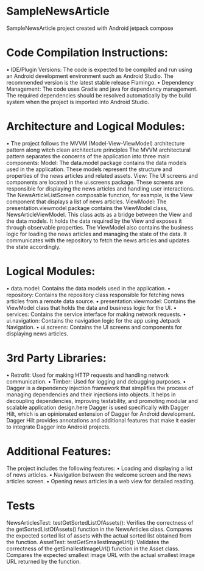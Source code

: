 # SampleNewsArticle
SampleNewsArticle project created with Android jetpack compose
# Code Compilation Instructions:
 •	IDE/Plugin Versions: The code is expected to be compiled and run using an Android development environment such as Android Studio. The recommended version is the latest stable release Flamingo.
•	Dependency Management: The code uses Gradle and java for dependency management. The required dependencies should be resolved automatically by the build system when the project is imported into Android Studio.
# Architecture and Logical Modules:
•	The project follows the MVVM (Model-View-ViewModel) architecture pattern along witch clean architecture principles
The MVVM architectural pattern separates the concerns of the application into three main components:
Model: The data.model package contains the data models used in the application. These models represent the structure and properties of the news articles and related assets.
View: The UI screens and components are located in the ui.screens package. These screens are responsible for displaying the news articles and handling user interactions. The NewsArticleListScreen composable function, for example, is the View component that displays a list of news articles.
ViewModel: The presentation.viewmodel package contains the ViewModel class, NewsArticleViewModel. This class acts as a bridge between the View and the data models. It holds the data required by the View and exposes it through observable properties. The ViewModel also contains the business logic for loading the news articles and managing the state of the data. It communicates with the repository to fetch the news articles and updates the state accordingly.
# Logical Modules:
•	data.model: Contains the data models used in the application.
•	repository: Contains the repository class responsible for fetching news articles from a remote data source.
•	presentation.viewmodel: Contains the ViewModel class that holds the data and business logic for the UI.
•	services: Contains the service interface for making network requests.
•	ui.navigation: Contains the navigation logic for the app using Jetpack Navigation.
•	ui.screens: Contains the UI screens and components for displaying news articles.
# 3rd Party Libraries:
•	Retrofit: Used for making HTTP requests and handling network communication.
•	Timber: Used for logging and debugging purposes.
•	Dagger is a dependency injection framework that simplifies the process of managing dependencies and their injections into objects. It helps in decoupling dependencies, improving testability, and promoting modular and scalable application design.here Dagger is used specifically with Dagger Hilt, which is an opinionated extension of Dagger for Android development. Dagger Hilt provides annotations and additional features that make it easier to integrate Dagger into Android projects.
# Additional Features:
  The project includes the following features:
•	Loading and displaying a list of news articles.
•	Navigation between the welcome screen and the news articles screen.
•	Opening news articles in a web view for detailed reading.
# Tests
NewsArticlesTest:
testGetSortedListOfAssets(): Verifies the correctness of the getSortedListOfAssets() function in the NewsArticles class. Compares the expected sorted list of assets with the actual sorted list obtained from the function.
AssetTest:
testGetSmallestImageUrl(): Validates the correctness of the getSmallestImageUrl() function in the Asset class. Compares the expected smallest image URL with the actual smallest image URL returned by the function.




